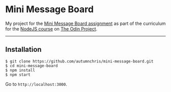 # Mini Message Board

My project for the [Mini Message Board assignment](https://www.theodinproject.com/courses/nodejs/lessons/mini-message-board) as part of the curriculum for the [NodeJS course](https://www.theodinproject.com/courses/nodejs) on [The Odin Project](https://www.theodinproject.com).

---

## Installation

```
$ git clone https://github.com/autumnchris/mini-message-board.git
$ cd mini-message-board
$ npm install
$ npm start
```

Go to `http://localhost:3000`.
